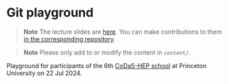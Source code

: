 # Git playground

> **Note**
> The lecture slides are [here](https://klieret.github.io/collaborative-programming-github/1).
> You can make contributions to them [in the corresponding repository](https://github.com/klieret/collaborative-programming-github/).

> **Note**
> Please only add to or modify the content in `content/`.

Playground for participants of the 6th [CoDaS-HEP school](https://codas-hep.org/) at Princeton University on 22 Jul 2024.
